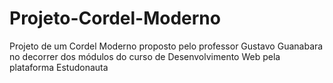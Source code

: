 # Projeto-Cordel-Moderno
 Projeto de um Cordel Moderno proposto pelo professor Gustavo Guanabara no decorrer dos módulos do curso de Desenvolvimento Web pela plataforma Estudonauta
